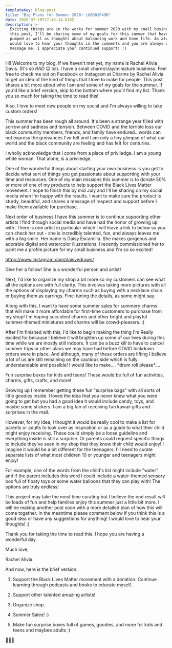 ```yaml
---
templateKey: blog-post
title: "Big Plans for Summer 2020! \U0001F49B"
date: 2020-07-10T17:46:14.816Z
description: >-
  Exciting things are in the works for summer 2020 with my small business! In
  this post, I'll be sharing some of my goals for this summer that have me
  pumped as well as thoughts about balancing work and home life. As always, I
  would love to hear your thoughts in the comments and you are always welcome to
  message me. I appreciate your continued support! :)
---
```

Hi! Welcome to my blog. If we haven't met yet, my name is Rachel Alivia Davis. (It's so *RAD* 😉  lol). I have a small charm/clay/miniature business. Feel free to check me out on Facebook or Instagram at Charms by Rachel Alivia to get an idea of the kind of things that I love to make for people. This post shares a bit more about who I am and some of my goals for the summer. If you'd like a brief version, skip to the bottom where you'll find my list. Thank you so much for taking the time to read this!

Also, I love to meet new people on my social and I'm always willing to take custom orders!

This summer has been rough all around. It's been a strange year filled with sorrow and sadness and tension. Between COVID and the terrible loss our black community members, friends, and family have endured...words can not express the grievances I've felt and I am only a tiny glimpse of what our world and the black community are feeling and has felt for centuries.

I wholly acknowledge that I come from a place of priviledge. I am a young white woman. That alone, is a priviledge. 

One of the wonderful things about starting your own business is you get to decide what sort of things you get passionate about supporting with your time and resources. One of my main missions this summer is to donate 50% or more of one of my products to help support the Black Lives Matter movement. I hope to finish this by mid July and I'll be sharing on my social media when I'm happy with the results. I want to make sure the product is sturdy, beautiful, and shares a message of respect and support before I make them available for purchase. 

Next order of business I have this summer is to continue supporting other artists I find through social media and have had the honor of growing up with. There is one artist in particular which I will leave a link to below so you can check her out - she is incredibly talented, fun, and always leaves me with a big smile. Her name is Daisy Escamilla. She makes gorgeous and adorable digital and watercolor illustrations. I recently commissioned her to paint me a profile picture for my small business and I'm so so excited! 

<https://www.instagram.com/daisyedraws/>

Give her a follow! She is a wonderful person and artist!

Next, I'd like to organize my shop a bit more so my customers can see what all the options are with full clarity. This involves taking more pictures with all the options of displaying my charms such as buying with a necklace chain or buying them as earrings. Fine-tuning the details, as some might say.

Along with this, I want to have some summer sales for summery charms that will make it more affordable for first-time customers to purchase from my shop! I'm hoping succulent charms and other bright and playful summer-themed miniatures and charms will be crowd-pleasers. :)

After I'm finished with this, I'd like to begin making the thing I'm Really excited for because I believe it will brighten up some of our lives during this time while we are mostly still indoors. It can be a buzz kill to have to cancel summer trips or other plans we may have had before COVID lockdown orders were in place. And although, many of these orders are lifting I believe a lot of us are still remaining on the cautious side which is fully understandable and possible! I would like to make.... \*drum roll please\*....

Fun surprise boxes for kids and teens! These would be full of fun activities, charms, gifts, crafts, and more!

Growing up I remember getting these fun "surprise bags" with all sorts of little goodies inside. I loved the idea that you never knew what you were going to get but you had a good idea it would include candy, toys, and maybe some stickers. I am a big fan of receiving fun kawaii gifts and surprises in the mail. 

However, for my idea, I thought it would be really cool to make a list for parents or adults to look over as inspiration or as a guide to what their child might enjoy receiving. These could simply be a loose guideline and everything inside is still a surprise. Or parents could request specific things to include they've seen in my shop that they know their child would enjoy! I imagine it would be a bit different for the teenagers. I'll need to curate separate lists of what most children 10 or younger and teenagers might enjoy!

For example, one of the words from the child's list might include "water" and if the parent includes this word I could include a water-themed sensory box full of floaty toys or some water balloons that they can play with! The options are truly endless!

This project may take the most time curating but I believe the end result will be loads of fun and help families enjoy this summer just a little bit more. I will be making another post soon with a more detailed plan of how this will come together. In the meantime please comment below if you think this is a good idea or have any suggestions for anything! I would love to hear your thoughts! :)



Thank you for taking the time to read this. I hope you are having a wonderful day.

Much love, 

Rachel Alivia.



And now, here is the brief version:

1. Support the Black Lives Matter movement with a donation. Continue learning through podcasts and books to educate myself.

2. Support other talented amazing artists!

3. Organize shop.

4. Summer Sales! :)

5. Make fun surprise boxes full of games, goodies, and more for kids and teens and maybee adults :)

💜💜💜